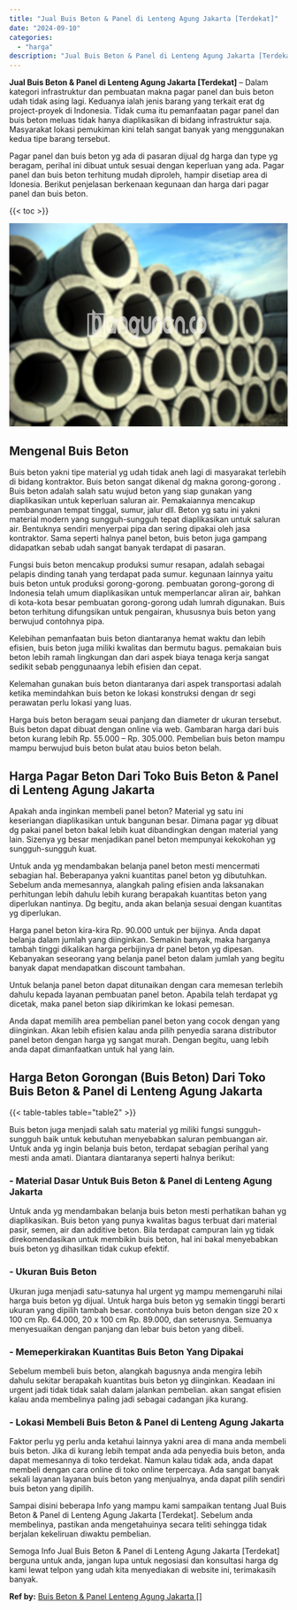```yaml
---
title: "Jual Buis Beton & Panel di Lenteng Agung Jakarta [Terdekat]"
date: "2024-09-10"
categories: 
  - "harga"
description: "Jual Buis Beton & Panel di Lenteng Agung Jakarta [Terdekat]. Semoga Info Jual Buis Beton & Panel di Lenteng Agung Jakarta [Terdekat] berguna untuk anda, ja..."
---
```


**Jual Buis Beton & Panel di Lenteng Agung Jakarta \[Terdekat\]** – Dalam kategori infrastruktur dan pembuatan makna pagar panel dan buis beton udah tidak asing lagi. Keduanya ialah jenis barang yang terkait erat dg project-proyek di Indonesia. Tidak cuma itu pemanfaatan pagar panel dan buis beton meluas tidak hanya diaplikasikan di bidang infrastruktur saja. Masyarakat lokasi pemukiman kini telah sangat banyak yang menggunakan kedua tipe barang tersebut.

Pagar panel dan buis beton yg ada di pasaran dijual dg harga dan type yg beragam, perihal ini dibuat untuk sesuai dengan keperluan yang ada. Pagar panel dan buis beton terhitung mudah diproleh, hampir disetiap area di Idonesia. Berikut penjelasan berkenaan kegunaan dan harga dari pagar panel dan buis beton.

{{< toc >}}

![Jual Buis Beton & Panel di Lenteng Agung Jakarta [Terdekat]](/images/jual-panel-buis-beton-murah-61.png)

## Mengenal Buis Beton

Buis beton yakni tipe material yg udah tidak aneh lagi di masyarakat terlebih di bidang kontraktor. Buis beton sangat dikenal dg makna gorong-gorong . Buis beton adalah salah satu wujud beton yang siap gunakan yang diaplikasikan untuk keperluan saluran air. Pemakaiannya mencakup pembangunan tempat tinggal, sumur, jalur dll. Beton yg satu ini yakni material modern yang sungguh-sungguh tepat diaplikasikan untuk saluran air. Bentuknya sendiri menyerpai pipa dan sering dipakai oleh jasa kontraktor. Sama seperti halnya panel beton, buis beton juga gampang didapatkan sebab udah sangat banyak terdapat di pasaran.

Fungsi buis beton mencakup produksi sumur resapan, adalah sebagai pelapis dinding tanah yang terdapat pada sumur. kegunaan lainnya yaitu buis beton untuk produksi gorong-gorong. pembuatan gorong-gorong di Indonesia telah umum diaplikasikan untuk memperlancar aliran air, bahkan di kota-kota besar pembuatan gorong-gorong udah lumrah digunakan. Buis beton terhitung difungsikan untuk pengairan, khususnya buis beton yang berwujud contohnya pipa.

Kelebihan pemanfaatan buis beton diantaranya hemat waktu dan lebih efisien, buis beton juga miliki kwalitas dan bermutu bagus. pemakaian buis beton lebih ramah lingkungan dan dari aspek biaya tenaga kerja sangat sedikit sebab penggunaanya lebih efisien dan cepat.

Kelemahan gunakan buis beton diantaranya dari aspek transportasi adalah ketika memindahkan buis beton ke lokasi konstruksi dengan dr segi perawatan perlu lokasi yang luas.

Harga buis beton beragam seuai panjang dan diameter dr ukuran tersebut. Buis beton dapat dibuat dengan online via web. Gambaran harga dari buis beton kurang lebih Rp. 55.000 – Rp. 305.000. Pembelian buis beton mampu mampu berwujud buis beton bulat atau buios beton belah.

## Harga Pagar Beton Dari Toko Buis Beton & Panel di Lenteng Agung Jakarta

Apakah anda inginkan membeli panel beton? Material yg satu ini keseriangan diaplikasikan untuk bangunan besar. Dimana pagar yg dibuat dg pakai panel beton bakal lebih kuat dibandingkan dengan material yang lain. Sizenya yg besar menjadikan panel beton mempunyai kekokohan yg sungguh-sungguh kuat.

Untuk anda yg mendambakan belanja panel beton mesti mencermati sebagian hal. Beberapanya yakni kuantitas panel beton yg dibutuhkan. Sebelum anda memesannya, alangkah paling efisien anda laksanakan perhitungan lebih dahulu lebih kurang berapakah kuantitas beton yang diperlukan nantinya. Dg begitu, anda akan belanja sesuai dengan kuantitas yg diperlukan.

Harga panel beton kira-kira Rp. 90.000 untuk per bijinya. Anda dapat belanja dalam jumlah yang diinginkan. Semakin banyak, maka harganya tambah tinggi dikalikan harga perbijinya dr panel beton yg dipesan. Kebanyakan seseorang yang belanja panel beton dalam jumlah yang begitu banyak dapat mendapatkan discount tambahan.

Untuk belanja panel beton dapat ditunaikan dengan cara memesan terlebih dahulu kepada layanan pembuatan panel beton. Apabila telah terdapat yg dicetak, maka panel beton siap dikirimkan ke lokasi pemesan.

Anda dapat memilih area pembelian panel beton yang cocok dengan yang diinginkan. Akan lebih efisien kalau anda pilih penyedia sarana distributor panel beton dengan harga yg sangat murah. Dengan begitu, uang lebih anda dapat dimanfaatkan untuk hal yang lain.

## Harga Beton Gorongan (Buis Beton) Dari Toko Buis Beton & Panel di Lenteng Agung Jakarta

{{< table-tables table="table2" >}}

Buis beton juga menjadi salah satu material yg miliki fungsi sungguh-sungguh baik untuk kebutuhan menyebabkan saluran pembuangan air. Untuk anda yg ingin belanja buis beton, terdapat sebagian perihal yang mesti anda amati. Diantara diantaranya seperti halnya berikut:

### \- Material Dasar Untuk Buis Beton & Panel di Lenteng Agung Jakarta

Untuk anda yg mendambakan belanja buis beton mesti perhatikan bahan yg diaplikasikan. Buis beton yang punya kwalitas bagus terbuat dari material pasir, semen, air dan additive beton. Bila terdapat campuran lain yg tidak direkomendasikan untuk membikin buis beton, hal ini bakal menyebabkan buis beton yg dihasilkan tidak cukup efektif.

### \- Ukuran Buis Beton

Ukuran juga menjadi satu-satunya hal urgent yg mampu memengaruhi nilai harga buis beton yg dijual. Untuk harga buis beton yg semakin tinggi berarti ukuran yang dipilih tambah besar. contohnya buis beton dengan size 20 x 100 cm Rp. 64.000, 20 x 100 cm Rp. 89.000, dan seterusnya. Semuanya menyesuaikan dengan panjang dan lebar buis beton yang dibeli.

### \- Memeperkirakan Kuantitas Buis Beton Yang Dipakai

Sebelum membeli buis beton, alangkah bagusnya anda mengira lebih dahulu sekitar berapakah kuantitas buis beton yg diinginkan. Keadaan ini urgent jadi tidak tidak salah dalam jalankan pembelian. akan sangat efisien kalau anda membelinya paling jadi sebagai cadangan jika kurang.

### \- Lokasi Membeli Buis Beton & Panel di Lenteng Agung Jakarta

Faktor perlu yg perlu anda ketahui lainnya yakni area di mana anda membeli buis beton. Jika di kurang lebih tempat anda ada penyedia buis beton, anda dapat memesannya di toko terdekat. Namun kalau tidak ada, anda dapat membeli dengan cara online di toko online terpercaya. Ada sangat banyak sekali layanan layanan buis beton yang menjualnya, anda dapat pilih sendiri buis beton yang dipilih.

Sampai disini beberapa Info yang mampu kami sampaikan tentang Jual Buis Beton & Panel di Lenteng Agung Jakarta \[Terdekat\]. Sebelum anda membelinya, pastikan anda mengetahuinya secara teliti sehingga tidak berjalan kekeliruan diwaktu pembelian.

Semoga Info Jual Buis Beton & Panel di Lenteng Agung Jakarta \[Terdekat\] berguna untuk anda, jangan lupa untuk negosiasi dan konsultasi harga dg kami lewat telpon yang udah kita menyediakan di website ini, terimakasih banyak.

**Ref by:** [Buis Beton & Panel Lenteng Agung Jakarta []](https://id.wikipedia.org/wiki/Buis)
